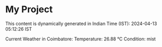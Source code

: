 # My Project

This content is dynamically generated in Indian Time (IST): 2024-04-13 05:12:26 IST


Current Weather in Coimbatore:
Temperature: 26.88 °C
Condition: mist
